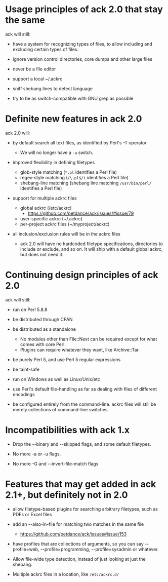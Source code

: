 # Usage principles of ack 2.0 that stay the same

ack will still:

* have a system for recognizing types of files, to allow including and excluding certain types of files.

* ignore version control directories, core dumps and other large files

* never be a file editor

* support a local ~/.ackrc

* sniff shebang lines to detect language

* try to be as switch-compatible with GNU grep as possible


# Definite new features in ack 2.0

ack 2.0 will:

* by default search all text files, as identified by Perl's -T operator
    * We will no longer have a `-a` switch.

* improved flexibility in defining filetypes
    * glob-style matching (`*.pl` identifies a Perl file)
    * regex-style matching (`/\.pl$/i` identifies a Perl file)
    * shebang-line matching (shebang line matching `/usr/bin/perl/` identifies a Perl file)

* support for multiple ackrc files
    * global ackrc (/etc/ackrc)
        * https://github.com/petdance/ack/issues/#issue/79
    * user-specific ackrc (~/.ackrc)
    * per-project ackrc files (~/myproject/ackrc)

* all inclusion/exclusion rules will be in the ackrc files
    * ack 2.0 will have no hardcoded filetype specifications,
    directories to include or exclude, and so on.  It will ship
    with a default global ackrc, but does not need it.


# Continuing design principles of ack 2.0

ack will still:

* run on Perl 5.8.8

* be distributed through CPAN

* be distributed as a standalone
    * No modules other than File::Next can be required except for what comes with core Perl.
    * Plugins can require whatever they want, like Archive::Tar

* be purely Perl 5, and use Perl 5 regular expressions

* be taint-safe

* run on Windows as well as Linux/Unix/etc

* use Perl's default file-handling as far as dealing with files of
different encodings

* be configured entirely from the command-line.  ackrc files will
still be merely collections of command-line switches.


# Incompatibilities with ack 1.x

* Drop the --binary and --skipped flags, and some default filetypes.

* No more -a or -u flags.

* No more -G and --invert-file-match flags


# Features that may get added in ack 2.1+, but definitely not in 2.0

* allow filetype-based plugins for searching arbitrary filetypes,
such as PDFs or Excel files

* add an --also-in-file for matching two matches in the same file
    * https://github.com/petdance/ack/issues#issue/153

* have profiles that are collections of arguments, so you can say
--profile=web, --profile=programming, --profile=sysadmin or whatever.

* Allow file-wide type detection, instead of just looking at just
the shebang.

* Multiple ackrc files in a location, like `/etc/ackrc.d/`
